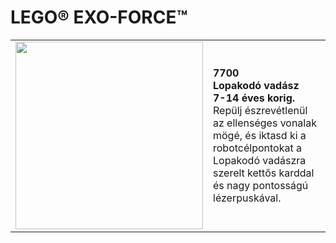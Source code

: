 # LEGO® EXO-FORCE™

<table>
<tbody>
  <tr>
    <td><img src="https://www.lego.com/cdn/product-assets/product.img.pri/7700_prod.jpg" width="300"></td>
    <td><b>7700<br>Lopakodó vadász<br>7-14 éves korig.</b><br>Repülj észrevétlenül az ellenséges vonalak mögé, és iktasd ki a robotcélpontokat a Lopakodó vadászra szerelt kettős karddal és nagy pontosságú lézerpuskával.</td>
  </tr>
</tbody>
</table>